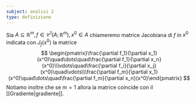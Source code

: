 ```yaml
---
subject: analisi 2
type: definizione
---
```

Sia $A\subseteq\mathbb{R}^m,f\in\mathcal{C}^1(A;\mathbb{R}^m), x^0\in A$ chiameremo matrice Jacobiana di $f$ in $x^0$ indicata con $J_f(x^0)$ la matrice
$$
\begin{pmatrix}\frac{\partial f_1}{\partial x_1}(x^0)\quad\dots\quad\frac{\partial f_1}{\partial x_n}(x^0)\\\vdots\quad\frac{\partial f_i}{\partial x_j}(x^0)\quad\vdots\\\frac{\partial f_m}{\partial x_1}(x^0)\quad\dots\quad\frac{\partial f_m}{\partial x_n}(x^0)\end{pmatrix}
$$
Notiamo inoltre che se $m=1$ allora la matrice coincide con il [[Gradiente|gradiente]].